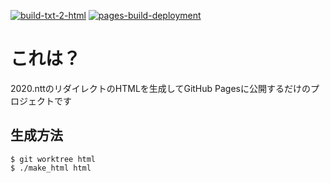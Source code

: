 [![build-txt-2-html](https://github.com/NTT-AD/2020-ntt/actions/workflows/main.yml/badge.svg)](https://github.com/NTT-AD/2020-ntt/actions/workflows/main.yml) [![pages-build-deployment](https://github.com/NTT-AD/2020-ntt/actions/workflows/pages/pages-build-deployment/badge.svg?branch=gh-pages)](https://github.com/NTT-AD/2020-ntt/actions/workflows/pages/pages-build-deployment)

# これは？

2020.nttのリダイレクトのHTMLを生成してGitHub Pagesに公開するだけのプロジェクトです

## 生成方法

``````
$ git worktree html
$ ./make_html html
